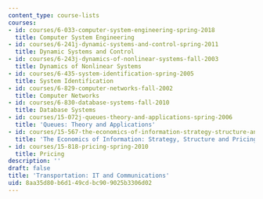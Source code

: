 ```yaml
---
content_type: course-lists
courses:
- id: courses/6-033-computer-system-engineering-spring-2018
  title: Computer System Engineering
- id: courses/6-241j-dynamic-systems-and-control-spring-2011
  title: Dynamic Systems and Control
- id: courses/6-243j-dynamics-of-nonlinear-systems-fall-2003
  title: Dynamics of Nonlinear Systems
- id: courses/6-435-system-identification-spring-2005
  title: System Identification
- id: courses/6-829-computer-networks-fall-2002
  title: Computer Networks
- id: courses/6-830-database-systems-fall-2010
  title: Database Systems
- id: courses/15-072j-queues-theory-and-applications-spring-2006
  title: 'Queues: Theory and Applications'
- id: courses/15-567-the-economics-of-information-strategy-structure-and-pricing-fall-2010
  title: 'The Economics of Information: Strategy, Structure and Pricing'
- id: courses/15-818-pricing-spring-2010
  title: Pricing
description: ''
draft: false
title: 'Transportation: IT and Communications'
uid: 8aa35d80-b6d1-49cd-bc90-9025b3306d02
---
```

